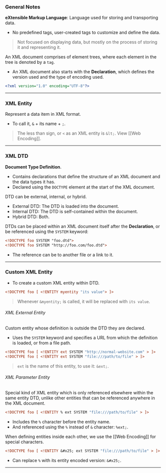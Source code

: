 ### General Notes

**eXtensible Markup Language**: Language used for storing and transporting data.
- No predefined tags, user-created tags to customize and define the data.

> Not focused on displaying data, but mostly on the process of storing it and representing it.

An XML document comprises of element trees, where each element in the tree is denoted by a `tag`.
- An XML document also starts with the **Declaration**, which defines the version used and the type of encoding used.
```XML
<?xml version="1.0" encoding="UTF-8"?>
```

---
### XML Entity

Represent a data item in XML format.
- To call it, `&` + its name + `;`.

> The less than sign, or `<` as an XML entity is `&lt;`. View [[Web Encoding]].

---
### XML DTD

**Document Type Definition**.
- Contains declarations that define the structure of an XML document and the data types it has.
- Declared using the `DOCTYPE` element at the start of the XML document.

DTD can be external, internal, or hybrid.
* External DTD: The DTD is loaded into the document.
* Internal DTD: The DTD is self-contained within the document.
* Hybrid DTD: Both.

DTDs can be placed within an XML document itself after the **Declaration**, or be referenced using the `SYSTEM` keyword:
```XML
<!DOCTYPE foo SYSTEM "foo.dtd">
<!DOCTYPE foo SYSTEM "http://foo.com/foo.dtd">
```
- The reference can be to another file or a link to it. 

---
### Custom XML Entity

- To create a custom XML entity within DTD.
```XML
<!DOCTYPE foo [ <!ENTITY myentity "its value"> ]>
```

> Whenever `&myentity;` is called, it will be replaced with `its value`.

###### XML External Entity

Custom entity whose definition is outside the DTD they are declared.
- Uses the  `SYSTEM` keyword and specifies a URL from which the definition is loaded, or from a file path.
``` XML
<!DOCTYPE foo [ <!ENTITY ext SYSTEM "http://normal-website.com" > ]>
<!DOCTYPE foo [ <!ENTITY ext SYSTEM "file:///path/to/file" > ]>
```

> `ext` is the name of this entity, to use it: `&ext;`.

###### XML Parameter Entity

Special kind of XML entity which is only referenced elsewhere within the same entity DTD, unlike other entities that can be referenced anywhere in the XML document.
```XML
<!DOCTYPE foo [ <!ENTITY % ext SYSTEM "file:///path/to/file" > ]>
```
- Includes the `%` character before the entity name.
- And referenced using the `%` instead of `&` character: `%ext;`.

When defining entities inside each other, we use the [[Web Encoding]] for special characters.
```XML
<!DOCTYPE foo [ <!ENTITY &#x25; ext SYSTEM "file:///path/to/file" > ]>
```
- Can replace `%` with its entity encoded version: `&#x25;`.

---

